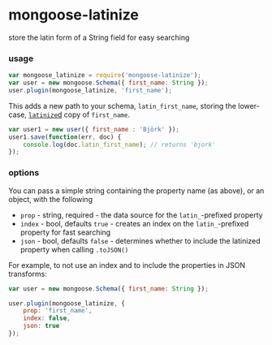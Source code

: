 # mongoose-latinize

store the latin form of a String field for easy searching

### usage 

```javascript
var mongoose_latinize = require('mongoose-latinize');
var user = new mongoose.Schema({ first_name: String });
user.plugin(mongoose_latinize, 'first_name');
```

This adds a new path to your schema, `latin_first_name`, storing the lower-case, [`latinize`d](https://www.npmjs.com/package/latenize) copy of `first_name`.

```javascript
var user1 = new user({ first_name : 'Björk' });
user1.save(function(err, doc) {
    console.log(doc.latin_first_name); // returns 'bjork'
});
```

### options

You can pass a simple string containing the property name (as above), or an object, with the following

 - `prop` - string, required - the data source for the `latin_`-prefixed property
 - `index` - bool, defaults `true` - creates an index on the `latin_`-prefixed property for fast searching
 - `json` - bool, defaults `false` - determines whether to include the latinized property when calling `.toJSON()`

For example, to not use an index and to include the properties in JSON transforms:

```javascript
var user = new mongoose.Schema({ first_name: String });

user.plugin(mongoose_latinize, {
    prop: 'first_name',
    index: false,
    json: true
});
```
